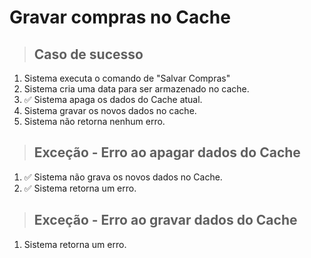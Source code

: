 # Gravar compras no Cache

> ## Caso de sucesso

1. Sistema executa o comando de "Salvar Compras"
2. Sistema cria uma data para ser armazenado no cache.
3. ✅ Sistema apaga os dados do Cache atual.
4. Sistema gravar os novos dados no cache.
5. Sistema não retorna nenhum erro.

> ## Exceção - Erro ao apagar dados do Cache

1. ✅ Sistema não grava os novos dados no Cache.
2. ✅ Sistema retorna um erro.

> ## Exceção - Erro ao gravar dados do Cache

1. Sistema retorna um erro.